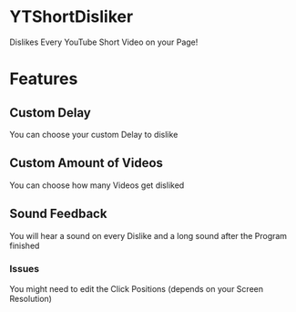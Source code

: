 # YTShortDisliker
Dislikes Every YouTube Short Video on your Page!

# Features

## Custom Delay
You can choose your custom Delay to dislike

## Custom Amount of Videos
You can choose how many Videos get disliked

## Sound Feedback
You will hear a sound on every Dislike and a long sound after the Program finished

### Issues
You might need to edit the Click Positions (depends on your Screen Resolution)
